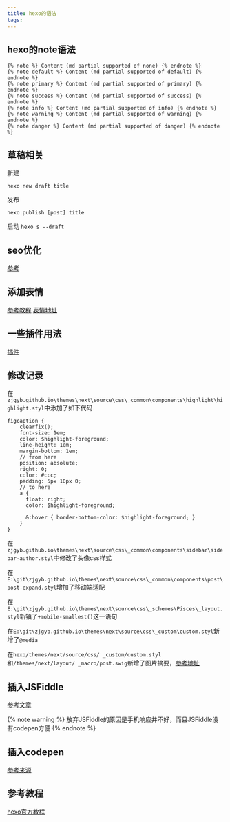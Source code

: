 ```yaml
---
title: hexo的语法
tags:
---
```


## hexo的note语法
```
{% note %} Content (md partial supported of none) {% endnote %}
{% note default %} Content (md partial supported of default) {% endnote %}
{% note primary %} Content (md partial supported of primary) {% endnote %}
{% note success %} Content (md partial supported of success) {% endnote %}
{% note info %} Content (md partial supported of info) {% endnote %}
{% note warning %} Content (md partial supported of warning) {% endnote %}
{% note danger %} Content (md partial supported of danger) {% endnote %}
```

## 草稿相关
新建
``` hexo
hexo new draft title
```
发布
``` hexo
hexo publish [post] title
```
启动
`hexo s --draft`

## seo优化
[参考](https://hjptriplebee.github.io/hexo%E7%9A%84SEO%E6%96%B9%E6%B3%95.html/ '参考博客')

## 添加表情

[参考教程](https://novnan.github.io/Hexo/emojis-for-hexo-next/)
[表情地址](https://www.webpagefx.com/tools/emoji-cheat-sheet/)

## 一些插件用法

[插件](https://hexo.io/docs/tag-plugins.html)

## 修改记录

在`zjgyb.github.io\themes\next\source\css\_common\components\highlight\highlight.styl`中添加了如下代码

``` styl
figcaption {
    clearfix();
    font-size: 1em;
    color: $highlight-foreground;
    line-height: 1em;
    margin-bottom: 1em;
    // from here
    position: absolute;
    right: 0;
    color: #ccc;
    padding: 5px 10px 0;
    // to here
    a {
      float: right;
      color: $highlight-foreground;

      &:hover { border-bottom-color: $highlight-foreground; }
    }
}
```


在`zjgyb.github.io\themes\next\source\css\_common\components\sidebar\sidebar-author.styl`中修改了头像css样式

在`E:\git\zjgyb.github.io\themes\next\source\css\_common\components\post\post-expand.styl`增加了移动端适配

在`E:\git\zjgyb.github.io\themes\next\source\css\_schemes\Pisces\_layout.styl`新镇了`+mobile-smallest()`这一语句

在`E:\git\zjgyb.github.io\themes\next\source\css\_custom\custom.styl`新增了`@media`

在`hexo/themes/next/source/css/ _custom/custom.styl`和`/themes/next/layout/ _macro/post.swig`新增了图片摘要，[参考地址](http://www.wellliu.com/2016/12/30/%E3%80%90%E8%BD%AC%E3%80%91Blog%E6%91%98%E8%A6%81%E9%85%8D%E5%9B%BE/#more)

## 插入JSFiddle

[参考文章](http://www.missfli.com/2018/05/29/github-hexo-next-04.html)

{% note warning %}
放弃JSFiddle的原因是手机响应并不好，而且JSFiddle没有codepen方便
{% endnote %}

## 插入codepen
[参考来源](https://github.com/bibixx/hexo-tag-codepen)

## 参考教程
[hexo官方教程](https://hexo.io/zh-cn/docs/ 'hexo官方教程')